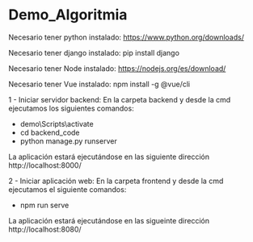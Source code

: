 # Demo_Algoritmia

Necesario tener python instalado: https://www.python.org/downloads/

Necesario tener django instalado: pip install django

Necesario tener Node instalado: https://nodejs.org/es/download/

Necesario tener Vue instalado: npm install -g @vue/cli

1 - Iniciar servidor backend:
 En la carpeta backend y desde la cmd ejecutamos los siguientes comandos:
  - demo\Scripts\activate
  - cd backend_code
  - python manage.py runserver

 La aplicación estará ejecutándose en las siguiente dirección http://localhost:8000/
  
2 - Iniciar aplicación web:
 En la carpeta frontend y desde la cmd ejecutamos el siguiente comandos:
  - npm run serve
 
 La aplicación estará ejecutándose en las sigueinte dirección http://localhost:8080/
